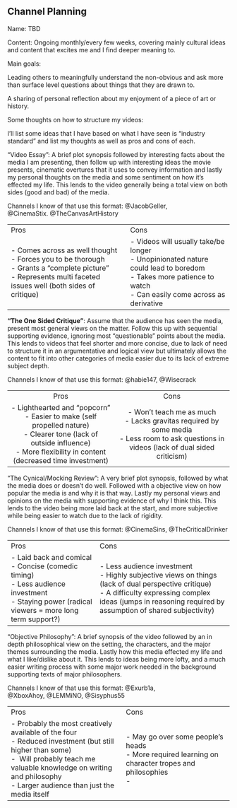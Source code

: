 ## Channel Planning

Name: TBD

Content: Ongoing monthly/every few weeks, covering mainly cultural ideas and content that excites me and I find deeper meaning to. 

Main goals: 

Leading others to meaningfully understand the non-obvious and ask more than surface level questions about things that they are drawn to. 

A sharing of personal reflection about my enjoyment of a piece of art or history. 

  

  

  

Some thoughts on how to structure my videos: 

I’ll list some ideas that I have based on what I have seen is “industry standard” and list my thoughts as well as pros and cons of each. 

  

“Video Essay”: A brief plot synopsis followed by interesting facts about the media I am presenting, then follow up with interesting ideas the movie presents, cinematic overtures that it uses to convey information and lastly my personal thoughts on the media and some sentiment on how it’s effected my life. This lends to the video generally being a total view on both sides (good and bad) of the media. 

Channels I know of that use this format: @JacobGeller, @CinemaStix. @TheCanvasArtHistory

|   |   |
|---|---|
|Pros|Cons|
|- Comes across as well thought <br>- Forces you to be thorough<br>- Grants a “complete picture”<br>- Represents multi faceted issues well (both sides of critique)|- Videos will usually take/be longer<br>- Unopinionated nature could lead to boredom<br>- Takes more patience to watch<br>- Can easily come across as derivative|

  

**“The One Sided Critique”**: Assume that the audience has seen the media, present most general views on the matter. Follow this up with sequential supporting evidence, ignoring most “questionable” points about the media. This lends to videos that feel shorter and more concise, due to lack of need to structure it in an argumentative and logical view but ultimately allows the content to fit into other categories of media easier due to its lack of extreme subject depth. 

Channels I know of that use this format: @habie147, @Wisecrack  

|                                                                                                                                                                                     |                                                                                                                                              |
|:-----------------------------------------------------------------------------------------------------------------------------------------------------------------------------------:|:--------------------------------------------------------------------------------------------------------------------------------------------:|
|                                                                                        Pros                                                                                         |                                                                     Cons                                                                     |
| - Lighthearted and “popcorn”<br>- Easier to make (self propelled nature)<br>- Clearer tone (lack of outside influence)<br>- More flexibility in content (decreased time investment) | - Won’t teach me as much<br>- Lacks gravitas required by some media<br>- Less room to ask questions in videos (lack of dual sided criticism) |

  

“The Cynical/Mocking Review”: A very brief plot synopsis, followed by what the media does or doesn’t do well. Followed with a objective view on how popular the media is and why it is that way. Lastly my personal views and opinions on the media with supporting evidence of why I think this. This lends to the video being more laid back at the start, and more subjective while being easier to watch due to the lack of rigidity. 

Channels I know of that use this format: @CinemaSins, @TheCriticalDrinker  

|   |   |
|---|---|
|Pros|Cons|
|- Laid back and comical<br>- Concise (comedic timing)<br>- Less audience investment<br>- Staying power (radical viewers = more long term support?)|- Less audience investment<br>- Highly subjective views on things (lack of dual perspective critique)<br>- A difficulty expressing complex ideas (jumps in reasoning required by assumption of shared subjectivity)|

  

“Objective Philosophy”: A brief synopsis of the video followed by an in depth philosophical view on the setting, the characters, and the major themes surrounding the media. Lastly how this media effected my life and what I like/dislike about it. This lends to ideas being more lofty, and a much easier writing process with some major work needed in the background supporting texts of major philosophers. 

Channels I know of that use this format: @Exurb1a, @XboxAhoy, @LEMMiNO, @Sisyphus55  

|   |   |
|---|---|
|Pros|Cons|
|- Probably the most creatively available of the four<br>- Reduced investment (but still higher than some)<br>-  Will probably teach me valuable knowledge on writing and philosophy<br>- Larger audience than just the media itself|- May go over some people’s heads<br>- More required learning on character tropes and philosophies<br>-|
